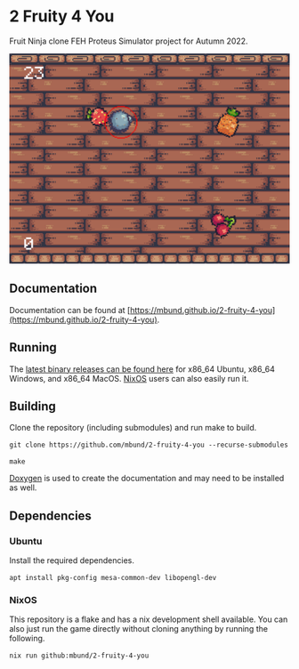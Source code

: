 # 2 Fruity 4 You
Fruit Ninja clone FEH Proteus Simulator project for Autumn 2022.

![gameplay screenshot](assignment/gameplay-screenshot.png)

## Documentation

Documentation can be found at [https://mbund.github.io/2-fruity-4-you](https://mbund.github.io/2-fruity-4-you).

## Running
The [latest binary releases can be found here](https://github.com/mbund/2-fruity-4-you/releases/latest) for x86_64 Ubuntu, x86_64 Windows, and x86_64 MacOS. [NixOS](#nixos) users can also easily run it.

## Building
Clone the repository (including submodules) and run make to build.

```
git clone https://github.com/mbund/2-fruity-4-you --recurse-submodules
```
```
make
```

[Doxygen](https://doxygen.nl) is used to create the documentation and may need to be installed as well.

## Dependencies

### Ubuntu
Install the required dependencies.

```
apt install pkg-config mesa-common-dev libopengl-dev
```

### NixOS
This repository is a flake and has a nix development shell available. You can also just run the game directly without cloning anything by running the following.
```
nix run github:mbund/2-fruity-4-you
```